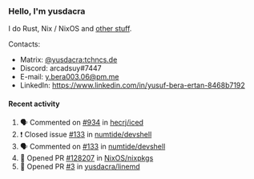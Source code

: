 ### Hello, I'm yusdacra

I do Rust, Nix / NixOS and [other stuff](https://yusdacra.gitlab.io/about).

Contacts:
- Matrix: [@yusdacra:tchncs.de](https://matrix.to/#/@yusdacra:tchncs.de)
- Discord: arcadsuy#7447
- E-mail: y.bera003.06@pm.me
- LinkedIn: https://www.linkedin.com/in/yusuf-bera-ertan-8468b7192

#### Recent activity

<!--START_SECTION:activity-->
1. 🗣 Commented on [#934](https://github.com/hecrj/iced/issues/934) in [hecrj/iced](https://github.com/hecrj/iced)
2. ❗️ Closed issue [#133](https://github.com/numtide/devshell/issues/133) in [numtide/devshell](https://github.com/numtide/devshell)
3. 🗣 Commented on [#133](https://github.com/numtide/devshell/issues/133) in [numtide/devshell](https://github.com/numtide/devshell)
4. 💪 Opened PR [#128207](https://github.com/NixOS/nixpkgs/pull/128207) in [NixOS/nixpkgs](https://github.com/NixOS/nixpkgs)
5. 💪 Opened PR [#3](https://github.com/yusdacra/linemd/pull/3) in [yusdacra/linemd](https://github.com/yusdacra/linemd)
<!--END_SECTION:activity-->
